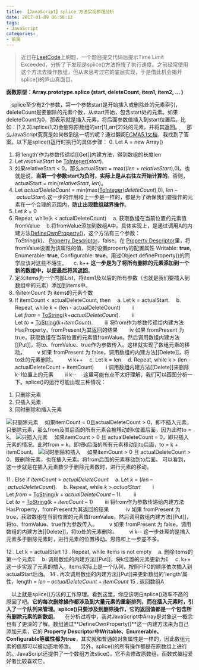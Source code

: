 ```yaml
---
title: 【JavaScript】splice 方法实现原理分析
date: 2017-01-09 06:58:12
tags:
- JavaScript
categories:
- 前端
---
```

> 近日在[LeetCode](https://leetcode.com/problems/ransom-note/)上刷题，一个题目提交代码后提示Time Limit Exceeded，分析了下发现是splice()方法拖慢了执行速度。之前经常使用这个方法去操作数组，但从未思考过它的底层实现，于是借此机会揭开splice()的庐山真面目。

**函数原型：Array.prototype.splice (start, deleteCount, item1, item2, …  )**

　splice至少有2个参数，第一个参数start是开始插入或删除处的元素索引，deleteCount是要删除的元素个数，从start开始，包含start处的元素。如果deleteCount为0，那表示就是插入元素，将后面参数值插入到start位置后。比如：[1,2,3].splice(1,2)会删除原数组的arr[1],arr[2]处的元素，并将其返回。
　那么JavaScript究竟是如何做到这一切的呢？通过翻阅[ECMA5.1文档](http://www.ecma-international.org/ecma-262/5.1/#sec-15.4.1)，我找到了答案。以下是splice()运行时执行的具体步骤：
0. Let A = new Array()
1.  将'length'作为参数传递给[[Get]]内建方法，得到数组的长度len
2.  Let *relativeStart* be [ToInteger](http://www.ecma-international.org/ecma-262/5.1/#sec-9.4)(*start*).
3. 如果relativeStart < 0，那么actualStart = max((*len* + *relativeStart*),0)。也就是说，**当第一个参数start为负时，实际上是从右往左开始计算的**。否则，actualStart = min(*relativeStart*, *len*)。
4. Let *actualDeleteCount* = min(max([ToInteger](http://www.ecma-international.org/ecma-262/5.1/#sec-9.4)(*deleteCount*),0), *len* – *actualStart*).这一步的作用和上一步是一样的，都是为了确保我们要操作的元素在一个合理的范围内，**防止出现数组越界操作**。
5. Let *k* = 0
6. Repeat, while(k < actualDeleteCount)
　a. 获取数组在当前位置的元素值fromValue
　b.将fromValue添加到数组A中。具体实现上，是通过调用A的内建方法[DefineOwnProperty()](http://www.ecma-international.org/ecma-262/5.1/#sec-8.12.9)，这个方法有三个参数：ToString(k)、 [Property Descriptor](http://www.ecma-international.org/ecma-262/5.1/#sec-8.10)、false。在 [Property Descriptor](http://www.ecma-international.org/ecma-262/5.1/#sec-8.10)里，将fromValue设置为该属性的值，同时设置property的配置属性 Writable: **true**, Enumerable: **true**, Configurable: **true**。用过Object.defineProperty()的同学应该对这些不陌生。
　c. k++
**这一步是为了将所有删除的元素添加到一个新的数组中，以便最后将其返回**。
7. 定义items为一个内部List，将item1及以后的所有参数（也就是我们要插入到数组中的元素）添加到items中。
8. 令itemCount 为 items的元素个数
9. If itemCount < actualDeleteCount, then
　a. Let k = actualStart.
　b. Repeat, while k < (len - actualDeleteCount)
　　ⅰ Let *from* = [ToString](http://www.ecma-international.org/ecma-262/5.1/#sec-9.8)(*k*+*actualDeleteCount*).
　　ⅱ Let *to* = [ToString](http://www.ecma-international.org/ecma-262/5.1/#sec-9.8)(*k*+*itemCount*).
　　ⅲ 将from作为参数传递给内建方法HasProperty，fromPresent为其返回的结果
　　ⅳ 如果 fromPresent 为 true，获取数组在当前位置的元素值fromValue。然后调用数组内建方法[[Put]]，将to、fromValue、true作为参数传入。这样就实现了数组元素的移动。
　　ⅴ 如果 fromPresent 为 false，调用数组的内建方法[[Delete]]，将to处的元素删除。
　　ⅵ  k++
　c. Let k = len
　d. Repeat, while k > (len - actualDeleteCount + itemCount)
　　ⅰ 调用数组内建方法[[Delete]]来删除k-1位置上的元素
　　ⅱ k--
　这里可能有点不太好理解，我们可以画图分析一下。splice()的运行可能出现三种情况：
1) 只删除元素
2) 只插入元素
3) 同时删除和插入元素

![只删除元素](https://mares.oss-cn-qingdao.aliyuncs.com/blog/splice/1.png)
　如果itemCount = 0且actualDeleteCount > 0，即不插入元素，只删除元素，那么from及其后面的所有元素会被移动的k位置后面，因为此时to = k。
![只插入元素](https://mares.oss-cn-qingdao.aliyuncs.com/blog/splice/2.png)
　如果itemCount > 0 且 actualDeleteCount = 0，即只插入元素的情况。此时from = k，即把k后面的所有元素移动到to后面，to = k + itemCount。
![同时删除和插入](https://mares.oss-cn-qingdao.aliyuncs.com/blog/splice/3.jpg)
　如果itemCount > 0 且 actualDeleteCount > 0，既删除元素，也在插入元素。将from后面的元素移动到to后面。
可以看到，这一步就是在插入元素数少于删除元素数时，进行元素的移动。

11 . Else if *itemCount* > *actualDeleteCount*
　a. Let *k* = (*len* – *actualDeleteCount*).
　b. Repeat, while *k* > *actualStart*
　　ⅰ Let *from* = [ToString](http://www.ecma-international.org/ecma-262/5.1/#sec-9.8)(*k* + *actualDeleteCount* – 1).
　　ⅱ Let *to* = [ToString](http://www.ecma-international.org/ecma-262/5.1/#sec-9.8)(*k* + *itemCount* – 1)
　　ⅲ 将from作为参数传递给内建方法HasProperty，fromPresent为其返回的结果　
　　ⅳ 如果 fromPresent 为 true，获取数组在当前位置的元素值fromValue。然后调用数组内建方法[[Put]]，将to、fromValue、true作为参数传入。
　　ⅴ 如果 fromPresent 为 false，调用数组的内建方法[[Delete]]，将to处的元素删除。
　　ⅵ  k--
这一步处理的是插入元素多于删除元素时，进行元素的位置移动。思路和上一步差不多。

12 . Let k = actualStart
13 . Repeat, while items is not empty
　a. 删除items的第一个元素E
　b. 调用数组的内建方法[[Put]]，将k位置的元素更新为E
　c. k++
这一步实现了元素的插入。items实际上是一个队列，按照FIFO的顺序依次插入到actualStart后面。
14 . 再次调用数组的内建方法[[Put]]来更新数组的'length'属性，length = *len* – *actualDeleteCount* + *itemCount*
15 . 返回数组A

　以上就是splice()方法的工作原理。看到这里，你应该明白splice()效率不高的原因了吧。**它的每次删除操作都涉及到大量元素的重新排列，而在插入元素时，引入了一个队列来管理。**splice()只要涉及到删除操作，它的返回值都是一个包含所有删除元素的**新数组**。
　在分析过程中，我对JavaScript中Array是对象这一概念也有了更深的了解。数组通过**DefineOwnProperty()**这一内建方法来为自己添加元素，它的 **Property Descriptor中Writable、Enumerable、Configurable等属性都为true**，其实就和普通的对象属性是一样的，因此数组元素的值都可以被动态地修改。
　另外，splice()的所有操作都是在原数组上进行的。JavaScript还提供了一个数组方法slice()，它不会修改原数组，函数式编程爱好者比较喜欢它。

　
